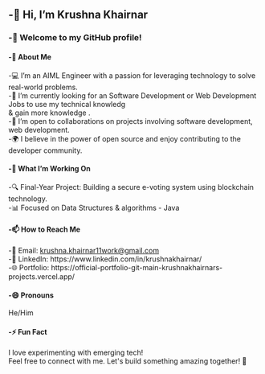 <h2>-👋 Hi, I’m Krushna Khairnar <br></h2>
<h3>-🌟 Welcome to my GitHub profile!<br></h3> 

<h4>-👀 About Me <br></h4>
-💻 I’m an AIML Engineer with a passion for leveraging technology to solve real-world problems. <br>
-🌱 I’m currently looking for an Software Development or Web Development Jobs to use my technical knowledg <br> & gain more knowledge . <br>
-🤝 I’m open to collaborations on projects involving software development, web development.<br>
-🌍 I believe in the power of open source and enjoy contributing to the developer community.<br>

<h4>-💞️ What I’m Working On<br> </h4>
-🔍 Final-Year Project: Building a secure e-voting system using blockchain technology.<br>
-📊 Focused on Data Structures & algorithms - Java<br>

<h4>-📫 How to Reach Me<br></h4>
-📧 Email: <a href="mailto:krushna.khairnar11work@gmail.com">krushna.khairnar11work@gmail.com</a> <br>
-💼 LinkedIn: https://www.linkedin.com/in/krushnakhairnar/ <br>
-🌐 Portfolio: https://official-portfolio-git-main-krushnakhairnars-projects.vercel.app/ <br>

<h4>-😄 Pronouns <br></h4>
He/Him <br>

<h4>-⚡ Fun Fact <br></h4>
I love experimenting with emerging tech! <br>
Feel free to connect with me. Let's build something amazing together! 🚀


